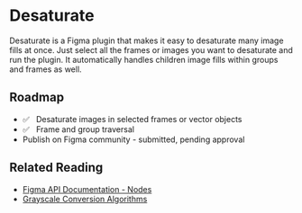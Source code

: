 # Desaturate
Desaturate is a Figma plugin that makes it easy to desaturate many image fills at once. Just select all the frames or images you want to desaturate and run the plugin. It automatically handles children image fills within groups and frames as well.

## Roadmap
* ✅ &nbsp; Desaturate images in selected frames or vector objects
* ✅ &nbsp; Frame and group traversal
* Publish on Figma community - submitted, pending approval
 
## Related Reading
* [Figma API Documentation - Nodes](https://www.figma.com/plugin-docs/api/nodes/)
* [Grayscale Conversion Algorithms](https://tannerhelland.com/2011/10/01/grayscale-image-algorithm-vb6.html)

